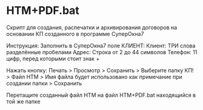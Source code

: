 # HTM+PDF.bat
Скрипт для создания, распечатки и архивирования договоров на основании КП созданного в программе СуперОкна7

Инструкция: 
Заполнить в СуперОкна7 поле КЛИЕНТ: 
Клиент: ТРИ слова разделённые пробелами 
Адрес: Строка от 2 до 44 символов 
Телефон: 11 цифр, перед которыми стоит знак + 

Нажать кнопку: 
Печать > Просмотр > Сохранить > Выберите папку КП! > Файл HTM > 
Имя файла будет использовано как примечание при создании папки > Сохранить 

Перетащите созданный файл HTM на файл HTM+PDF.bat находящийся в той же папке
